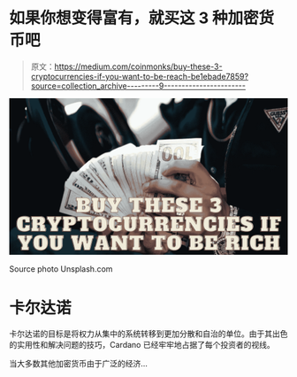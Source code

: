 # 如果你想变得富有，就买这 3 种加密货币吧

> 原文：<https://medium.com/coinmonks/buy-these-3-cryptocurrencies-if-you-want-to-be-reach-be1ebade7859?source=collection_archive---------9----------------------->

![](img/5b619e61bc62aeab9cf0ca8b9242f4f6.png)

Source photo Unsplash.com

# 卡尔达诺

卡尔达诺的目标是将权力从集中的系统转移到更加分散和自治的单位。由于其出色的实用性和解决问题的技巧，Cardano 已经牢牢地占据了每个投资者的视线。

当大多数其他加密货币由于广泛的经济…